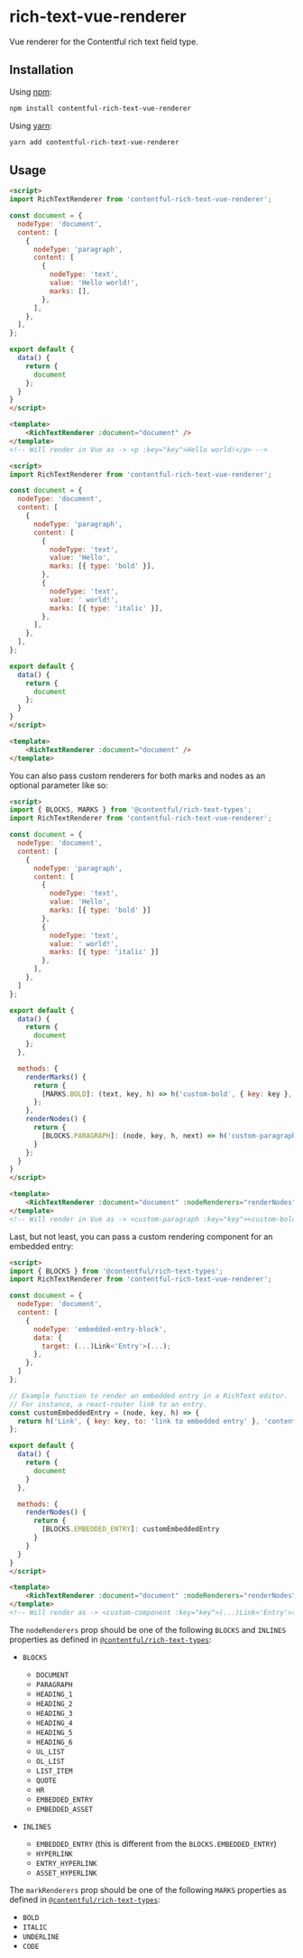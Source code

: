 # rich-text-vue-renderer

Vue renderer for the Contentful rich text field type.

## Installation

Using [npm](http://npmjs.org/):

```sh
npm install contentful-rich-text-vue-renderer
```

Using [yarn](https://yarnpkg.com/):

```sh
yarn add contentful-rich-text-vue-renderer
```

## Usage

```html
<script>
import RichTextRenderer from 'contentful-rich-text-vue-renderer';

const document = {
  nodeType: 'document',
  content: [
    {
      nodeType: 'paragraph',
      content: [
        {
          nodeType: 'text',
          value: 'Hello world!',
          marks: [],
        },
      ],
    },
  ],
};

export default {
  data() {
    return {
      document
    };
  }
}
</script>

<template>
    <RichTextRenderer :document="document" />
</template>
<!-- Will render in Vue as -> <p :key="key">Hello world!</p> -->
```

```html
<script>
import RichTextRenderer from 'contentful-rich-text-vue-renderer';

const document = {
  nodeType: 'document',
  content: [
    {
      nodeType: 'paragraph',
      content: [
        {
          nodeType: 'text',
          value: 'Hello',
          marks: [{ type: 'bold' }],
        },
        {
          nodeType: 'text',
          value: ' world!',
          marks: [{ type: 'italic' }],
        },
      ],
    },
  ],
};

export default {
  data() {
    return {
      document
    };
  }
}
</script>

<template>
    <RichTextRenderer :document="document" />
</template>
```

You can also pass custom renderers for both marks and nodes as an optional parameter like so:

```html
<script>
import { BLOCKS, MARKS } from '@contentful/rich-text-types';
import RichTextRenderer from 'contentful-rich-text-vue-renderer';

const document = {
  nodeType: 'document',
  content: [
    {
      nodeType: 'paragraph',
      content: [
        {
          nodeType: 'text',
          value: 'Hello',
          marks: [{ type: 'bold' }]
        },
        {
          nodeType: 'text',
          value: ' world!',
          marks: [{ type: 'italic' }]
        },
      ],
    },
  ]
};

export default {
  data() {
    return {
      document
    };
  },

  methods: {
    renderMarks() {
      return {
        [MARKS.BOLD]: (text, key, h) => h('custom-bold', { key: key }, text)
      };
    },
    renderNodes() {
      return {
        [BLOCKS.PARAGRAPH]: (node, key, h, next) => h('custom-paragraph', { key: key }, next(node.content, key, h, next))
      }
    };
  }
}
</script>

<template>
    <RichTextRenderer :document="document" :nodeRenderers="renderNodes" :markRenderers="renderMarks" />
</template>
<!-- Will render in Vue as -> <custom-paragraph :key="key"><custom-bold :key="key">Hello</custom-bold><u :key="key"> world!</u></custom-paragraph> -->
```

Last, but not least, you can pass a custom rendering component for an embedded entry:

```html
<script>
import { BLOCKS } from '@contentful/rich-text-types';
import RichTextRenderer from 'contentful-rich-text-vue-renderer';

const document = {
  nodeType: 'document',
  content: [
    {
      nodeType: 'embedded-entry-block',
      data: {
        target: (...)Link<'Entry'>(...);
      },
    },
  ]
};

// Example function to render an embedded entry in a RichText editor.
// For instance, a react-router link to an entry.
const customEmbeddedEntry = (node, key, h) => {
  return h('Link', { key: key, to: 'link to embedded entry' }, 'content for the <Link> component');
};

export default {
  data() {
    return {
      document
    }
  },

  methods: {
    renderNodes() {
      return {
        [BLOCKS.EMBEDDED_ENTRY]: customEmbeddedEntry
      }
    }
  }
}
</script>

<template>
    <RichTextRenderer :document="document" :nodeRenderers="renderNodes" />
</template>
<!-- Will render as -> <custom-component :key="key">(...)Link<'Entry'>(...)</custom-component> -->
```

The `nodeRenderers` prop should be one of the following `BLOCKS` and `INLINES` properties as defined in [`@contentful/rich-text-types`](https://www.npmjs.com/package/@contentful/rich-text-types):

- `BLOCKS`
  - `DOCUMENT`
  - `PARAGRAPH`
  - `HEADING_1`
  - `HEADING_2`
  - `HEADING_3`
  - `HEADING_4`
  - `HEADING_5`
  - `HEADING_6`
  - `UL_LIST`
  - `OL_LIST`
  - `LIST_ITEM`
  - `QUOTE`
  - `HR`
  - `EMBEDDED_ENTRY`
  - `EMBEDDED_ASSET`

- `INLINES`
  - `EMBEDDED_ENTRY` (this is different from the `BLOCKS.EMBEDDED_ENTRY`)
  - `HYPERLINK`
  - `ENTRY_HYPERLINK`
  - `ASSET_HYPERLINK`

The `markRenderers` prop should be one of the following `MARKS` properties as defined in [`@contentful/rich-text-types`](https://www.npmjs.com/package/@contentful/rich-text-types):

- `BOLD`
- `ITALIC`
- `UNDERLINE`
- `CODE`
